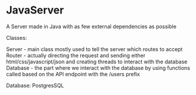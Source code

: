 # JavaServer
A Server made in Java with as few external dependencies as possible

Classes: 

Server - main class mostly used to tell the server which routes to accept
Router - actually directing the request and sending either html/css/javascript/json and creating threads to interact with the database
Database - the part where we interact with the database by using functions called based on the API endpoint with the /users prefix


Database: PostgresSQL
